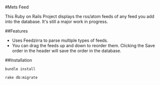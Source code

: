 #Mets Feed

This Ruby on Rails Project displays the rss/atom feeds of any feed you add into the database. It's still a major work in progress.

##Features

* Uses Feedzirra to parse multiple types of feeds.
* You can drag the feeds up and down to reorder them. Clicking the Save order in the header will save the order in the database.

##Installation

```
bundle install
```

```
rake db:migrate
```
